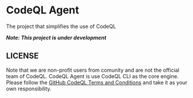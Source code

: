 # CodeQL Agent
The project that simplifies the use of CodeQL

***Note: This project is under development***

## LICENSE
Note that we are non-profit users from comunity and are not the official team of CodeQL. CodeQL Agent is use CodeQL CLI as the core engine. Please follow the [GitHub CodeQL Terms and Conditions](https://github.com/github/codeql-cli-binaries/blob/main/LICENSE.md) and take it as your own responsibility.

